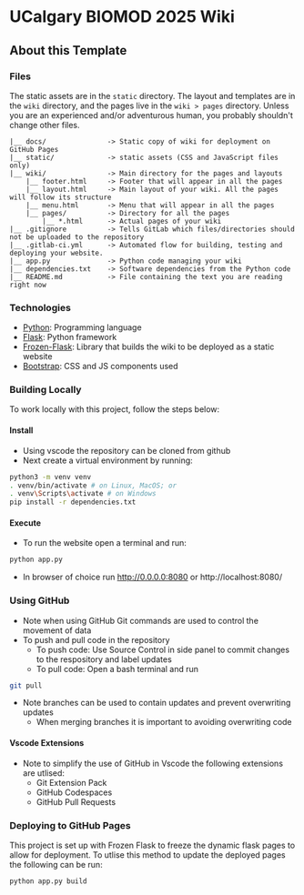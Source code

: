 # UCalgary BIOMOD 2025 Wiki

## About this Template

### Files

The static assets are in the `static` directory. The layout and templates are in the `wiki` directory, and the pages live in the `wiki > pages` directory. Unless you are an experienced and/or adventurous human, you probably shouldn't change other files.

    |__ docs/               -> Static copy of wiki for deployment on GitHub Pages
    |__ static/             -> static assets (CSS and JavaScript files only)
    |__ wiki/               -> Main directory for the pages and layouts
        |__ footer.html     -> Footer that will appear in all the pages
        |__ layout.html     -> Main layout of your wiki. All the pages will follow its structure
        |__ menu.html       -> Menu that will appear in all the pages
        |__ pages/          -> Directory for all the pages
            |__ *.html      -> Actual pages of your wiki
    |__ .gitignore          -> Tells GitLab which files/directories should not be uploaded to the repository
    |__ .gitlab-ci.yml      -> Automated flow for building, testing and deploying your website.
    |__ app.py              -> Python code managing your wiki
    |__ dependencies.txt    -> Software dependencies from the Python code
    |__ README.md           -> File containing the text you are reading right now

### Technologies

  * [Python](https://www.python.org): Programming language
  * [Flask](https://palletsprojects.com/p/flask/): Python framework
  * [Frozen-Flask](https://frozen-flask.readthedocs.io/en/latest/): Library that builds the wiki to be deployed as a static website
  * [Bootstrap](https://getbootstrap.com/docs/5.0/components): CSS and JS components used

### Building Locally

To work locally with this project, follow the steps below:

#### Install

* Using vscode the repository can be cloned from github
* Next create a virtual environment by running:
```bash
python3 -m venv venv
. venv/bin/activate # on Linux, MacOS; or
. venv\Scripts\activate # on Windows
pip install -r dependencies.txt
```

#### Execute

* To run the website open a terminal and run:
```bash
python app.py
```
* In browser of choice run http://0.0.0.0:8080 or http://localhost:8080/

### Using GitHub

* Note when using GitHub Git commands are used to control the movement of data
* To push and pull code in the repository
    - To push code: Use Source Control in side panel to commit changes to the respository and label updates
    - To pull code: Open a bash terminal and run
```bash
git pull
```
* Note branches can be used to contain updates and prevent overwriting updates
    - When merging branches it is important to avoiding overwriting code

#### Vscode Extensions

* Note to simplify the use of GitHub in Vscode the following extensions are utlised:
    - Git Extension Pack
    - GitHub Codespaces
    - GitHub Pull Requests

### Deploying to GitHub Pages

This project is set up with Frozen Flask to freeze the dynamic flask pages to allow for deployment. To utlise this method to update the deployed pages the following can be run:
```bash
python app.py build
```
 